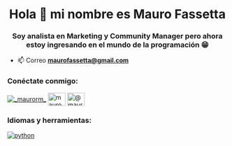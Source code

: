 <h1 align="center">Hola 👋 mi nombre es Mauro Fassetta</h1>
<h3 align="center">Soy analista en Marketing y Community Manager pero ahora estoy ingresando en el mundo de la programación 😁</h3>

- 📫 Correo **maurofassetta@gmail.com**

<h3 align="left">Conéctate conmigo:</h3>
<p align="left">
<a href="https://twitter.com/_maurorm_" target="en blanco"><img align="center" src="https://raw.githubusercontent.com/rahuldkjain/github-profile-readme-generator/master/src/images/icons/Social/twitter.svg" alt="_maurorm_" altura="30" ancho="40" /></a>
<a href="https://fb.com/mauro fassetta" target="blank"><img align="center" src="https://raw.githubusercontent.com/rahuldkjain/github-profile-readme- generator/master/src/images/icons/Social/facebook.svg" alt="mauro fassetta" height="30" width="40" /></a>
<a href="https://instagram.com /@maurofassetta" target="en blanco"><img align="center" src="https://raw.githubusercontent.com/rahuldkjain/github-profile-readme-generator/master/src/images/icons/Social/ instagram.svg" alt="@maurofassetta" height="30" width="40" /></a>
</p>

<h3 align="left">Idiomas y herramientas:</h3>
<p align="left"> <a href="https://www.python.org" target="_blank" rel="noreferrer"> <img src="https://raw.githubusercontent.com/devicons /devicon/master/icons/python/python-original.svg" alt="python" ancho="40" altura="40"/> </a> </p>

